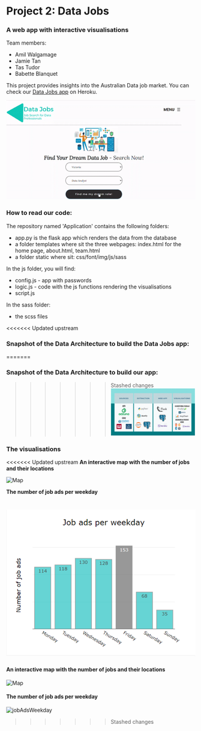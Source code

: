 # Project 2: Data Jobs #
### A web app with interactive visualisations ###

Team members: 
- Amil Walgamage
- Jamie Tan
- Tas Tudor
- Babette Blanquet

This project provides insights into the Australian Data job market. You can check our [Data Jobs app](https://datajobs-au.herokuapp.com/) on Heroku.

![App](Application/static/img/website-gif.gif)

### How to read our code: ###

The repository named 'Application' contains the following folders:
- app.py is the flask app which renders the data from the database
- a folder templates where sit the three webpages: index.html for the home page, about.html, team.html
- a folder static where sit: css/font/img/js/sass

In the js folder, you will find:
- config.js - app with passwords
- logic.js - code with the js functions rendering the visualisations
- script.js

In the sass folder:
- the scss files

<<<<<<< Updated upstream
### Snapshot of the Data Architecture to build the Data Jobs app: ###
=======
### Snapshot of the Data Architecture to build our app: ###
>>>>>>> Stashed changes
![DataArchitecture](Application/static/img/dataArchitecture.PNG)

### The visualisations ###

<<<<<<< Updated upstream
**An interactive map with the number of jobs and their locations**

![Map](Application/static/img/map-1loop.gif)

**The number of job ads per weekday**

![jobAdsWeekday](Application/static/img/weekdays.PNG)
=======
#### An interactive map with the number of jobs and their locations ####

![Map](Application/static/img/map-1loop.gif)

#### The number of job ads per weekday #####

![jobAdsWeekday](Application/static/img/weekday.PNG)
>>>>>>> Stashed changes
